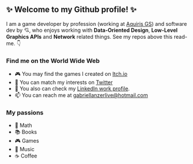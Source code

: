 ## ✨ Welcome to my Github profile! ✨

I am a game developer by profession (working at [Aquiris GS](https://www.aquiris.com.br/)) and software dev by 💘, who enjoys working with **Data-Oriented Design**, **Low-Level Graphics APIs** and **Network** related things. See my repos above this read-me. 👇

### Find me on the World Wide Web
- 🎮 You may find the games I created on [Itch.io](https://gabriellanzer.itch.io)
- 🎵 You can match my interests on [Twitter](https://twitter.com/gabriellkann)
- 🔨 You also can check my [LinkedIn work profile](https://www.linkedin.com/in/gabriel-lanzer-287446b1/).
- 📫 You can reach me at [gabriellanzerlive@hotmail.com](mailto:gabriellanzerlive@hotmail.com)

### My passions
- 📐 Math
- 📚 Books
- 🎮 Games
- 🎸 Music
- ☕ Coffee

<!--
- 🔭 I’m currently working on 
- 🌱 I’m currently learning 
- 👯 I’m looking to collaborate on ...
- 💬 Ask me about anything!
- 📫 How to reach me: gabriellanzerlive@hotmail.com
- 😄 Pronouns: ...
- ⚡ Fun fact: I once learned to play five instruments.
-->
